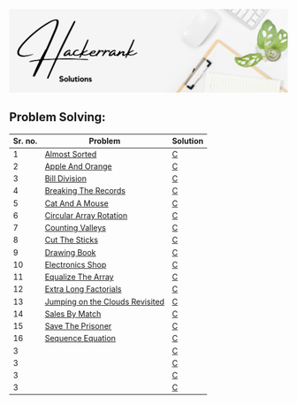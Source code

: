 <img src="https://raw.githubusercontent.com/Dare-marvel/Hackerrank-Solutions/main/Images/Hackerrank%20Solutions.png" >

## Problem Solving:

|Sr. no.|Problem | Solution|
|---| ------------- | ------------- |
|1| <a href="https://www.hackerrank.com/challenges/almost-sorted/problem" target="_blank">Almost Sorted</a>  | <a href="C/AlmostSorted.md" target="_blank">C</a> |
|2| <a href="https://www.hackerrank.com/challenges/apple-and-orange/problem?isFullScreen=false" target="_blank">Apple And Orange</a>  | <a href="C/AppleAndOrange.md" target="_blank">C</a> |
|3| <a href="https://www.hackerrank.com/challenges/bon-appetit/problem" target="_blank">Bill Division</a>  | <a href="C/BillDivision.md" target="_blank">C</a> |
|4| <a href="https://www.hackerrank.com/challenges/breaking-best-and-worst-records/problem" target="_blank">Breaking The Records</a>  | <a href="C/BreakingTheRecords.md" target="_blank">C</a> |
|5| <a href="https://www.hackerrank.com/challenges/cats-and-a-mouse/problem" target="_blank">Cat And A Mouse</a>  | <a href="C/CatAndAMouse.md" target="_blank">C</a> |
|6| <a href="https://www.hackerrank.com/challenges/circular-array-rotation/problem?h_r=profile" target="_blank">Circular Array Rotation</a>  | <a href="C/CircularArrayRotation.md" target="_blank">C</a> |
|7| <a href="https://www.hackerrank.com/challenges/counting-valleys/problem" target="_blank">Counting Valleys</a>  | <a href="C/CoutingValleys.md" target="_blank">C</a> |
|8| <a href="https://www.hackerrank.com/challenges/cut-the-sticks/problem" target="_blank">Cut The Sticks</a>  | <a href="C/CutTheSticks.md" target="_blank">C</a> |
|9| <a href="https://www.hackerrank.com/challenges/drawing-book/problem" target="_blank">Drawing Book</a>  | <a href="C/DrawingBook.md" target="_blank">C</a> |
|10| <a href="https://www.hackerrank.com/challenges/electronics-shop/problem" target="_blank">Electronics Shop</a>  | <a href="C/ElectronicsShop.md" target="_blank">C</a> |
|11| <a href="https://www.hackerrank.com/challenges/equality-in-a-array/problem?h_r=profile" target="_blank">Equalize The Array</a>  | <a href="C/EqualizeTheArray.md" target="_blank">C</a> |
|12| <a href="https://www.hackerrank.com/challenges/extra-long-factorials/problem?isFullScreen=false" target="_blank">Extra Long Factorials</a>  | <a href="C/ExtraLongFactorials.md" target="_blank">C</a> |
|13| <a href="https://www.hackerrank.com/challenges/jumping-on-the-clouds-revisited/problem" target="_blank">Jumping on the Clouds Revisited</a>  | <a href="C/JumpingOnTheCloudsRevisited.md" target="_blank">C</a> |
|14| <a href="https://www.hackerrank.com/challenges/sock-merchant/problem" target="_blank">Sales By Match</a>  | <a href="C/SalesByMatch.md" target="_blank">C</a> |
|15| <a href="hackerrank.com/challenges/save-the-prisoner/problem" target="_blank">Save The Prisoner</a>  | <a href="C/SaveThePrisoner.md" target="_blank">C</a> |
|16| <a href="https://www.hackerrank.com/challenges/permutation-equation/problem?h_r=profile" target="_blank">Sequence Equation</a>  | <a href="C/SequenceEquation.md" target="_blank">C</a> |
|3| <a href="" target="_blank"></a>  | <a href="" target="_blank">C</a> |
|3| <a href="" target="_blank"></a>  | <a href="" target="_blank">C</a> |
|3| <a href="" target="_blank"></a>  | <a href="" target="_blank">C</a> |
|3| <a href="" target="_blank"></a>  | <a href="" target="_blank">C</a> |





